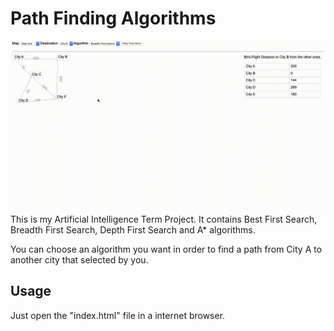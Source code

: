 # Path Finding Algorithms
![](./example.gif)
This is my Artificial Intelligence Term Project. It contains Best First Search, Breadth First Search, Depth First Search and A* algorithms. 

You can choose an algorithm you want in order to find a path from City A to another city that selected by you.

## Usage
Just open the "index.html" file in a internet browser.